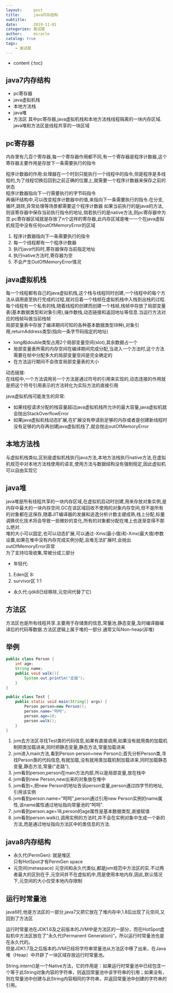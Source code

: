 ```yaml
---
layout:     post
title:      java内存结构
subtitle:   
date:       2019-11-01
categories: 面试题
author:     miracle
catalog: true
tags:
    - 面试题
---
```


* content
{:toc}



## java7内存结构
* pc寄存器
* java虚拟机栈
* 本地方法栈
* java堆
* 方法区
其中pc寄存器,java虚拟机栈和本地方法栈线程隔离的一块内存区域.  
java堆和方法区是线程共享的一块区域

## pc寄存器

内存里有几百个寄存器,每一个寄存器作用都不同,有一个寄存器是程序计数器,这个寄存器主要作用是存放下一条需要执行的指令

程序计数器的作用:处理器在一个时刻只能执行一个线程中的指令,但是程序是多线程的,为了线程切换后回到之前正确的位置上,就需要一个程序计数器来保存之前的状态  
程序计数器指向下一行需要执行的字节码指令  
再循环结构中,可以改变程序计数器中的值,来指向下一条需要执行的指令.在分支,循环,跳转,异常处理等场景都需要这个程序计数器
如果当前执行的是java的方法,则该寄存器中保存当前执行指令的地址,倘若执行的是native方法,则pc寄存器中为空.pc寄存器区域就是存放了n个这样的寄存器,此内存区域是唯一一个在java虚拟机规范中没有任何outOfMemoryError的区域

1. 程序计数器指向下一条需要执行的指令
2. 每一个线程都有一个程序计数器
3. 执行java代码时,寄存器保存当前指定地址
4. 执行native方法时,寄存器为空
5. 不会产生OutOfMemoryError情况

## java虚拟机栈

每一个线程都有自己的java虚拟机栈,这个栈与线程同时创建,一个线程中的每个方法从调用直至执行完成的过程,就对应着一个栈帧在虚拟机栈中入栈到出栈的过程.每个线程有一个私有的栈,随着线程的创建而创建一个栈帧,栈帧中存放了局部变量表(基本数据类型和对象引用),操作数栈,动态链接和返回地址等信息.当运行方法对应的栈帧叫做当前栈帧  
局部变量表中存放了编译期间可知的各种基本数据类型(8种),对象引用,returnAddress类型(指向一条字节码指定的地址)  
* long和double类型占用2个局部变量空间(slot),其余数据占一个
* 局部变量表所需的内存空间在编译期间完成分配,当进入一个方法时,这个方法需要在帧中分配多大的局部变量空间是完全确定的
* 在方法运行期间不会改变局部变量表的大小  

动态链接:  
在线程中,一个方法调用另一个方法是通过符号的引用来实现的,动态连接的作用就是把这个符号引用表示的方法转化为实际方法的直接引用  

java虚拟机栈可能发生的异常:  
* 如果线程请求分配的栈容量超过java虚拟机栈所允许的最大容量,java虚拟机就会抛出StackOverflowError
* 如果java虚拟机栈动态扩展,在扩展没有申请到足够的内存或者是创建新线程时没有足够的内存再创建java虚拟机栈了,就会抛出outOfMemoryError

## 本地方法栈

与虚拟机栈类似,区别是虚拟机栈执行java方法,本地方法栈执行native方法,在虚拟机规范中对本地方法栈使用的语言,使用方法与数据结构没有强制规定,因此虚拟机可以自由实现它

## java堆

java堆是所有线程共享的一块内存区域,在虚拟机启动时创建,用来存放对象实例,是内存中最大的一块内存空间.GC在该区域回收不使用的对象内存空间,但不是所有的对象都在这保存,随着JIT编译器的发展和逃逸分析计数主键成熟,栈上分配,标量调换优化技术将会导致一些微妙的变化,所有的对象都分配在堆上也逐渐变得不那么绝对.  
堆的大小可以固定,也可以动态扩展,可以通过-Xms(最小值)和-Xmx(最大值)参数设置,如果在堆中没有内存完成实例分配,且堆无法扩展时,会抛出outOfMemoryError异常  
为了支持垃圾收集,常被分成三部分

* 年轻代:
 1. Eden区 8:
 2. survivor区 1:1
* 永久代:(jdk8已经移除,元空间代替了它)

## 方法区

方法区也是所有线程共享.主要用于存储类的信息,常量池,静态变量,及时编译器编译后的代码等数据.方法区逻辑上属于堆的一部分.通常又叫Non-heap(非堆)

## 举例

```java
public class Person {
	int age;
	String name;
	public void walk(){
		System.out.println("走路");
	}
}

public class Test {
	public static void main(String[] args) {
		Person person=new Person();
		person.name="呵呵";
		person.age=18;
		person.walk();
	}
}
```

1. jvm去方法区寻找Test类的代码信息,如果有直接调用,如果没有就用类的加载机制把类加载进来,同时把静态变量,静态方法,常量加载进来
2. jvm进入main方法,看到Person person=new Person();首先分析Person类,寻找Person类的代码信息,有就加载,没有就用类加载机制加载进来,同时加载静态变量,静态方法,常量("走路"),
3. jvm看到person,person在main方法内部,所以是局部变量,放在栈中
4. jvm看到new Person,new出来的对象放在堆中
5. jvm看到=,把new Person的地址告诉person变量,person通过四字节的地址,引用该实例
6. jvm看到person.name="呵呵",person通过引用new Person实例的name属性,该name属性通过地址指向常量池的"呵呵".
7. jvm看到person.age=18,person的age属性是基本数据类型,直接赋值
8. jvm看到person.walk(),调用实例的方法时,并不会在实例对象中生成一个新的方法,而是通过地址指向方法区中的类信息的方法.

## java8内存结构

* 永久代(PermGen):
就是堆区  
只有HotSpot才有PermGen space  
* 元空间(metaspace)
元空间和永久代类似,都是jvm规范中方法区的实.不过两者最大的区别在于,元空间并不在虚拟机中,而是使用本地内存,因此,默认情况下,元空间的大小仅受本地内存限制

## 运行时常量池

java6时,他是方法区的一部分,java7又把它放在了堆内存中,1.8后出现了元空间,又回到了方法区  	

运行时常量池在JDK1.6及之前版本的JVM中是方法区的一部分，而在HotSpot虚拟机中方法区放在了”永久代(Permanent Generation)”。所以运行时常量池也是在永久代的。   
但是JDK1.7及之后版本的JVM已经将字符串常量池从方法区中移了出来，在Java 堆（Heap）中开辟了一块区域存放运行时常量池。  

String.intern()是一个Native方法，它的作用是：如果运行时常量池中已经包含一个等于此String对象内容的字符串，则返回常量池中该字符串的引用；如果没有，则在常量池中创建与此String内容相同的字符串，并返回常量池中创建的字符串的引用。

